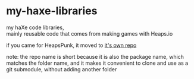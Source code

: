 # my-haxe-libraries
my haXe code libraries,  
mainly reusable code that comes from making games with Heaps.io  

if you came for HeapsPunk, it moved to [it's own repo](https://github.com/rahil627/hp)

note: the repo name is short because it is also the package name, which matches the folder name, and it makes it convenient to clone and use as a git submodule, without adding another folder



